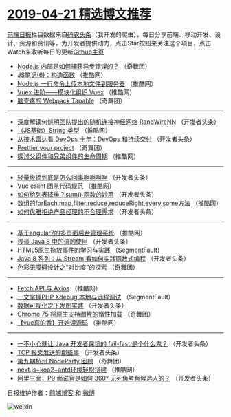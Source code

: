 # [2019-04-21 精选博文推荐](https://toutiao.qdkfweb.cn/date/2019/04/21)

[前端日报](https://qdkfweb.cn/c/news)栏目数据来自[码农头条](https://toutiao.qdkfweb.cn/)（我开发的爬虫），每日分享前端、移动开发、设计、资源和资讯等，为开发者提供动力，点击Star按钮来关注这个项目，点击Watch来收听每日的更新[Github主页](https://github.com/kujian/frontendDaily)
* [Node.js 内部是如何捕获异步错误的？](https://toutiao.qdkfweb.cn/107669.html) （奇舞团）
* [JS笔记(6)：构造函数](https://toutiao.qdkfweb.cn/108210.html) （推酷网）
* [Node.js 一行命令上传本地文件到服务器](https://toutiao.qdkfweb.cn/108211.html) （推酷网）
* [Vuex 进阶——模块化组织 Vuex](https://toutiao.qdkfweb.cn/108212.html) （推酷网）
* [脑壳疼的 Webpack Tapable](https://toutiao.qdkfweb.cn/108236.html) （奇舞团）

***
* [深度解读何恺明团队提出的随机连接神经网络 RandWireNN](https://toutiao.qdkfweb.cn/108185.html) （开发者头条）
* [（JS基础）String 类型](https://toutiao.qdkfweb.cn/108218.html) （推酷网）
* [从技术雷达看 DevOps 十年：DevOps 和持续交付](https://toutiao.qdkfweb.cn/108196.html) （开发者头条）
* [Prettier your project](https://toutiao.qdkfweb.cn/107576.html) （奇舞团）
* [探讨父组件和兄弟组件的生命周期](https://toutiao.qdkfweb.cn/108208.html) （推酷网）

***
* [轻量级锁到底是怎么回事啊啊啊啊](https://toutiao.qdkfweb.cn/108186.html) （开发者头条）
* [Vue eslint 团队代码规范](https://toutiao.qdkfweb.cn/108219.html) （推酷网）
* [如何给列表降维？sum() 函数的妙用](https://toutiao.qdkfweb.cn/108197.html) （开发者头条）
* [数组的forEach,map,filter,reduce,reduceRight,every,some方法](https://toutiao.qdkfweb.cn/108209.html) （推酷网）
* [如何优雅拒绝产品经理的不合理需求](https://toutiao.qdkfweb.cn/108187.html) （开发者头条）

***
* [基于angular7的多页面后台管理系统](https://toutiao.qdkfweb.cn/108220.html) （推酷网）
* [浅谈 Java 8 中的流的使用](https://toutiao.qdkfweb.cn/108198.html) （开发者头条）
* [HTML5原生拖放事件的学习与实践](https://toutiao.qdkfweb.cn/108176.html) （SegmentFault）
* [Java 8 系列：从 Stream 看如何实践函数式编程](https://toutiao.qdkfweb.cn/108188.html) （开发者头条）
* [色彩无障碍设计之“对比度”的探索](https://toutiao.qdkfweb.cn/108233.html) （奇舞团）

***
* [Fetch API 与 Axios](https://toutiao.qdkfweb.cn/108200.html) （推酷网）
* [一文掌握PHP Xdebug 本地与远程调试](https://toutiao.qdkfweb.cn/108177.html) （SegmentFault）
* [数据可视化之下发图实践](https://toutiao.qdkfweb.cn/108189.html) （开发者头条）
* [Chrome 75 将原生支持图片的惰性加载](https://toutiao.qdkfweb.cn/108234.html) （奇舞团）
* [【vue真的香】开始读源码](https://toutiao.qdkfweb.cn/108201.html) （推酷网）

***
* [一不小心就让 Java 开发者踩坑的 fail-fast 是个什么鬼？](https://toutiao.qdkfweb.cn/108179.html) （开发者头条）
* [TCP 报文发送的那些事](https://toutiao.qdkfweb.cn/108190.html) （开发者头条）
* [第九期杭州 NodeParty 回顾](https://toutiao.qdkfweb.cn/108235.html) （奇舞团）
* [next.js+koa2+antd环境轻松搭建](https://toutiao.qdkfweb.cn/108202.html) （推酷网）
* [阿里三面，P9 面试官是如何 360° 无死角考察候选人的？](https://toutiao.qdkfweb.cn/108180.html) （开发者头条）

日报维护作者：[前端博客](https://qdkfweb.cn/) 和 [微博](https://qdkfweb.cn/go/weibo)

![weixin](https://user-images.githubusercontent.com/3055447/38468989-651132ac-3b80-11e8-8e6b-15122322a9d7.png)